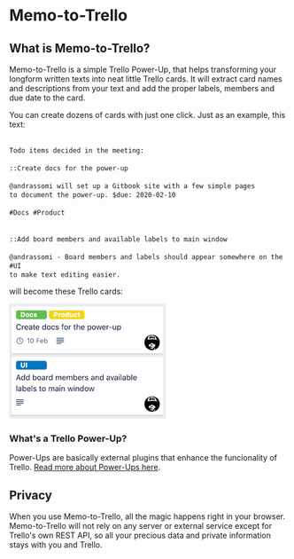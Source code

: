 # Memo-to-Trello

## What is Memo-to-Trello?

Memo-to-Trello is a simple Trello Power-Up, that helps transforming your longform written texts into neat little Trello cards. It will extract card names and descriptions from your text and add the proper labels, members and due date to the card.

You can create dozens of cards with just one click. Just as an example, this text:

```

Todo items decided in the meeting:

::Create docs for the power-up

@andrassomi will set up a Gitbook site with a few simple pages
to document the power-up. $due: 2020-02-10

#Docs #Product


::Add board members and available labels to main window

@andrassomi - Board members and labels should appear somewhere on the #UI
to make text editing easier.
```

will become these Trello cards:

![Example card preview in Memo-to-Trello](screenshot1.png)

### What's a Trello Power-Up?

Power-Ups are basically external plugins that enhance the funcionality of Trello. [Read more about Power-Ups here](https://help.trello.com/article/1094-what-are-power-ups).

## Privacy

When you use Memo-to-Trello, all the magic happens right in your browser. Memo-to-Trello will not rely on any server or external service except for Trello's own REST API, so all your precious data and private information stays with you and Trello.
